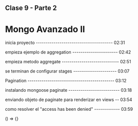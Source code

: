 ## Clase 9 - Parte 2
# Mongo Avanzado II

inicia proyecto --------------------------------------- 02:31

empieza ejemplo de aggregation -----------------------  02:42

empieza metodo aggregate -----------------------------  02:51

se terminan de configurar stages ---------------------- 03:07

Pagination -------------------------------------------- 03:12

instalando mongoose paginate -------------------------- 03:18

enviando objeto de paginate para renderizar en views -- 03:54

como resolver el "access has been denied" ------------- 03:59





() => {}